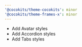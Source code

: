 ```yaml
---
'@cocokits/theme-cocokits': minor
'@cocokits/theme-frames-x': minor
---
```


- Add Avatar styles
- Add Accordion styles
- Add Tabs styles

